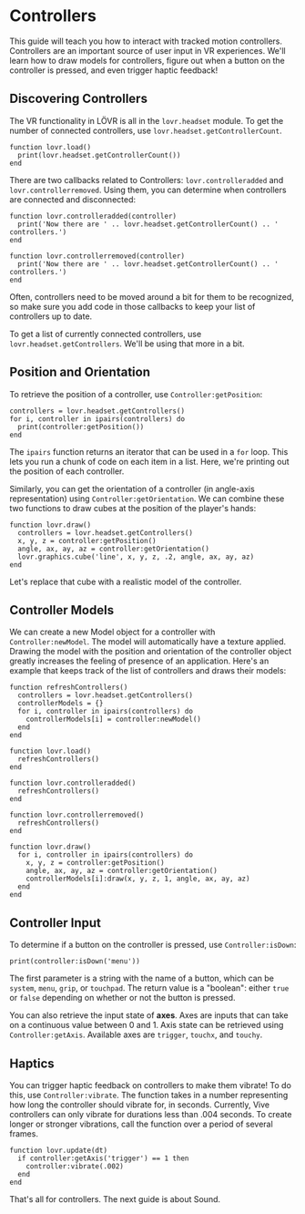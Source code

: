 <!--
category: guide
-->

Controllers
===

This guide will teach you how to interact with tracked motion controllers.  Controllers are an
important source of user input in VR experiences.  We'll learn how to draw models for controllers,
figure out when a button on the controller is pressed, and even trigger haptic feedback!

Discovering Controllers
---

The VR functionality in LÖVR is all in the `lovr.headset` module.  To get the number of connected
controllers, use `lovr.headset.getControllerCount`.

```
function lovr.load()
  print(lovr.headset.getControllerCount())
end
```

There are two callbacks related to Controllers: `lovr.controlleradded` and `lovr.controllerremoved`.
Using them, you can determine when controllers are connected and disconnected:

```
function lovr.controlleradded(controller)
  print('Now there are ' .. lovr.headset.getControllerCount() .. ' controllers.')
end

function lovr.controllerremoved(controller)
  print('Now there are ' .. lovr.headset.getControllerCount() .. ' controllers.')
end
```

Often, controllers need to be moved around a bit for them to be recognized, so make sure you add
code in those callbacks to keep your list of controllers up to date.

To get a list of currently connected controllers, use `lovr.headset.getControllers`.  We'll be using
that more in a bit.

Position and Orientation
---

To retrieve the position of a controller, use `Controller:getPosition`:

```
controllers = lovr.headset.getControllers()
for i, controller in ipairs(controllers) do
  print(controller:getPosition())
end
```

The `ipairs` function returns an iterator that can be used in a `for` loop.  This lets you run a
chunk of code on each item in a list.  Here, we're printing out the position of each controller.

Similarly, you can get the orientation of a controller (in angle-axis representation) using
`Controller:getOrientation`.  We can combine these two functions to draw cubes at the position of
the player's hands:

```
function lovr.draw()
  controllers = lovr.headset.getControllers()
  x, y, z = controller:getPosition()
  angle, ax, ay, az = controller:getOrientation()
  lovr.graphics.cube('line', x, y, z, .2, angle, ax, ay, az)
end
```

Let's replace that cube with a realistic model of the controller.

Controller Models
---

We can create a new Model object for a controller with `Controller:newModel`.  The model will
automatically have a texture applied.  Drawing the model with the position and orientation of the
controller object greatly increases the feeling of presence of an application.  Here's an example
that keeps track of the list of controllers and draws their models:

```
function refreshControllers()
  controllers = lovr.headset.getControllers()
  controllerModels = {}
  for i, controller in ipairs(controllers) do
    controllerModels[i] = controller:newModel()
  end
end

function lovr.load()
  refreshControllers()
end

function lovr.controlleradded()
  refreshControllers()
end

function lovr.controllerremoved()
  refreshControllers()
end

function lovr.draw()
  for i, controller in ipairs(controllers) do
    x, y, z = controller:getPosition()
    angle, ax, ay, az = controller:getOrientation()
    controllerModels[i]:draw(x, y, z, 1, angle, ax, ay, az)
  end
end
```

Controller Input
---

To determine if a button on the controller is pressed, use `Controller:isDown`:

```
print(controller:isDown('menu'))
```

The first parameter is a string with the name of a button, which can be `system`, `menu`, `grip`,
or `touchpad`.  The return value is a "boolean": either `true` or `false` depending on whether or
not the button is pressed.

You can also retrieve the input state of **axes**.  Axes are inputs that can take on a continuous
value between 0 and 1.  Axis state can be retrieved using `Controller:getAxis`.  Available axes are
`trigger`, `touchx`, and `touchy`.

Haptics
---

You can trigger haptic feedback on controllers to make them vibrate!  To do this, use
`Controller:vibrate`.  The function takes in a number representing how long the controller should
vibrate for, in seconds.  Currently, Vive controllers can only vibrate for durations less than .004
seconds.  To create longer or stronger vibrations, call the function over a period of several
frames.

```
function lovr.update(dt)
  if controller:getAxis('trigger') == 1 then
    controller:vibrate(.002)
  end
end
```

That's all for controllers.  The next guide is about <a data-doc="Sound">Sound</a>.
